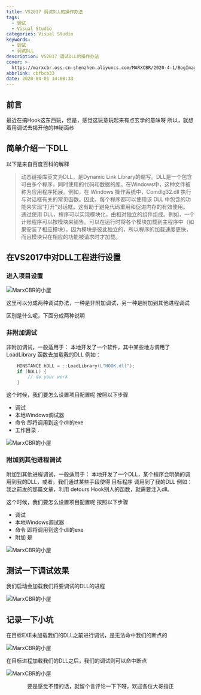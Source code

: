 ```yaml
---
title: VS2017 调试DLL的操作办法
tags:
  - 调试
  - Visual Studio
categories: Visual Studio
keywords:
  - 调试
  - 调试DLL
description: VS2017 调试DLL的操作办法
cover: >-
  https://marxcbr.oss-cn-shenzhen.aliyuncs.com/MARXCBR/2020-4-1/BogImages/1585724538247.png
abbrlink: cbfbcb33
date: 2020-04-01 14:00:33
---
```


## 前言

最近在搞Hook这东西玩，但是，感觉这玩意玩起来有点玄学的意味呀
所以，就想着用调试去揭开他的神秘面纱

## 简单介绍一下DLL

以下是来自百度百科的解释
>动态链接库英文为DLL，是Dynamic Link Library的缩写。DLL是一个包含可由多个程序，同时使用的代码和数据的库。在Windows中，这种文件被称为应用程序拓展。例如，在 Windows 操作系统中，Comdlg32.dll 执行与对话框有关的常见函数。因此，每个程序都可以使用该 DLL 中包含的功能来实现“打开”对话框。这有助于避免代码重用和促进内存的有效使用。 通过使用 DLL，程序可以实现模块化，由相对独立的组件组成。例如，一个计账程序可以按模块来销售。可以在运行时将各个模块加载到主程序中（如果安装了相应模块）。因为模块是彼此独立的，所以程序的加载速度更快，而且模块只在相应的功能被请求时才加载。

## 在VS2017中对DLL工程进行设置

### 进入项目设置

![MarxCBR的小屋](https://marxcbr.oss-cn-shenzhen.aliyuncs.com/MARXCBR/2020-4-1/BogImages/1585721941987.png)

这里可以分成两种调试办法，一种是非附加调试，另一种是附加到其他进程调试

区别是什么呢，下面分成两种说明

### 非附加调试

非附加调试，一般适用于：
本地开发了一个软件，其中某些地方调用了 LoadLibrary 函数去加载我的DLL
例如：

``` c++
    HINSTANCE hDLL = ::LoadLibrary(L"HOOK.dll");
    if (hDLL) {
        // do your work
    }
```

这个时候，我们要怎么设置项目配置呢
按照以下步骤

- 调试
- 本地Windows调试器
- 命令 即将调用到这个dll的exe
- 工作目录 .

![MarxCBR的小屋](https://marxcbr.oss-cn-shenzhen.aliyuncs.com/MARXCBR/2020-4-1/BogImages/1585722040334.png)

### 附加到其他进程调试

附加到其他进程调试，一般适用于：
本地开发了一个DLL，某个程序会明确的调用到我的DLL，或者，我们通过某些手段使得 目标程序 调用到了我的DLL
例如： 我之前发的那篇文章，利用 detours Hook别人的函数，就需要注入dll。

这个时候，我们要怎么设置项目配置呢
按照以下步骤

- 调试
- 本地Windows调试器
- 命令 即将调用到这个dll的exe
- 附加 是

![MarxCBR的小屋](https://marxcbr.oss-cn-shenzhen.aliyuncs.com/MARXCBR/2020-4-1/BogImages/1585721992676.png)

## 测试一下调试效果

我们启动会加载我们将要调试的DLL的进程

![MarxCBR的小屋](https://marxcbr.oss-cn-shenzhen.aliyuncs.com/MARXCBR/2020-4-1/BogImages/1585722821253.png)

## 记录一下小坑

在目标EXE未加载我们的DLL之前进行调试，是无法命中我们的断点的

![MarxCBR的小屋](https://marxcbr.oss-cn-shenzhen.aliyuncs.com/MARXCBR/2020-4-1/BogImages/1585722365251.png)

在目标进程加载我们的DLL之后，我们的调试则可以命中断点

![MarxCBR的小屋](https://marxcbr.oss-cn-shenzhen.aliyuncs.com/MARXCBR/2020-4-1/BogImages/1585722506415.png)

<center> 要是感觉不错的话，就留个言评论一下下呀，欢迎各位大哥指正 </center>